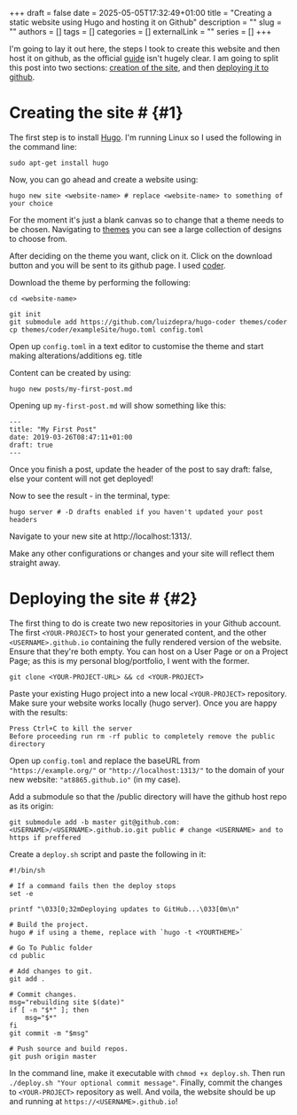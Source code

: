 +++ 
draft = false
date = 2025-05-05T17:32:49+01:00
title = "Creating a static website using Hugo and hosting it on Github"
description = ""
slug = ""
authors = []
tags = []
categories = []
externalLink = ""
series = []
+++

I'm going to lay it out here, the steps I took to create this website and then host it on github, as the official [guide](https://gohugo.io/hosting-and-deployment/hosting-on-github/) isn't hugely clear. I am going to split this post into two sections: [creation of the site](#1), and then [deploying it to github](#2).

# Creating the site # {#1}
The first step is to install [Hugo](https://gohugo.io/getting-started/installing/).
I'm running Linux so I used the following in the command line:
```
sudo apt-get install hugo
```
Now, you can go ahead and create a website using:
```
hugo new site <website-name> # replace <website-name> to something of your choice
```
For the moment it's just a blank canvas so to change that a theme needs to be chosen.
Navigating to [themes](https://themes.gohugo.io/) you can see a large collection of designs to choose from.

After deciding on the theme you want, click on it. Click on the download button and you will be sent to its github page. I used [coder](https://github.com/luizdepra/hugo-coder). 

Download the theme by performing the following:
```
cd <website-name>

git init
git submodule add https://github.com/luizdepra/hugo-coder themes/coder
cp themes/coder/exampleSite/hugo.toml config.toml
```
Open up `config.toml` in a text editor to customise the theme and start making alterations/additions eg. title

Content can be created by using:
```
hugo new posts/my-first-post.md
```
Opening up `my-first-post.md` will show something like this:
```
---
title: "My First Post"
date: 2019-03-26T08:47:11+01:00
draft: true
---
```
Once you finish a post, update the header of the post to say draft: false, else your content will not get deployed!

Now to see the result - in the terminal, type:
```
hugo server # -D drafts enabled if you haven't updated your post headers
```
Navigate to your new site at http://localhost:1313/.

Make any other configurations or changes and your site will reflect them straight away.

# Deploying the site # {#2}
The first thing to do is create two new repositories in your Github account. The first `<YOUR-PROJECT>` to host your generated content, and the other `<USERNAME>.github.io` containing the fully rendered version of the website. Ensure that they're both empty. You can host on a User Page or on a Project Page; as this is my personal blog/portfolio, I went with the former.

```
git clone <YOUR-PROJECT-URL> && cd <YOUR-PROJECT>
```
Paste your existing Hugo project into a new local `<YOUR-PROJECT>` repository. Make sure your website works locally (hugo server).
Once you are happy with the results:

    Press Ctrl+C to kill the server
    Before proceeding run rm -rf public to completely remove the public directory
  
Open up `config.toml` and replace the baseURL from `"https://example.org/"` or `"http://localhost:1313/"` to the domain of your new website: `"at8865.github.io"` (in my case). 

Add a submodule so that the /public directory will have the github host repo as its origin:
```
git submodule add -b master git@github.com:<USERNAME>/<USERNAME>.github.io.git public # change <USERNAME> and to https if preffered
```
Create a `deploy.sh` script and paste the following in it:
```
#!/bin/sh

# If a command fails then the deploy stops
set -e

printf "\033[0;32mDeploying updates to GitHub...\033[0m\n"

# Build the project.
hugo # if using a theme, replace with `hugo -t <YOURTHEME>`

# Go To Public folder
cd public

# Add changes to git.
git add .

# Commit changes.
msg="rebuilding site $(date)"
if [ -n "$*" ]; then
	msg="$*"
fi
git commit -m "$msg"

# Push source and build repos.
git push origin master
```
In the command line, make it executable with `chmod +x deploy.sh`. Then run `./deploy.sh "Your optional commit message"`.
Finally, commit the changes to `<YOUR-PROJECT>` repository as well. And voila, the website should be up and running at `https://<USERNAME>.github.io`!